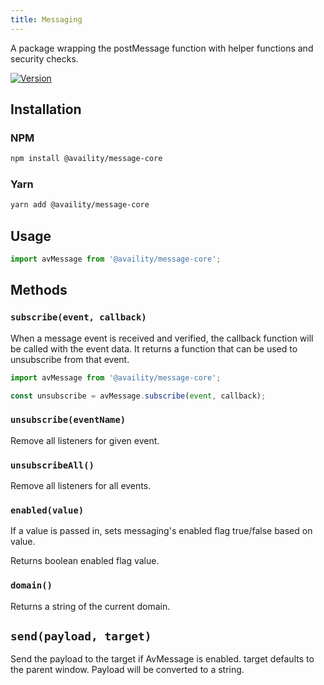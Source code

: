 ```yaml
---
title: Messaging
---
```


A package wrapping the postMessage function with helper functions and security checks.

[![Version](https://img.shields.io/npm/v/@availity/message-core.svg?style=for-the-badge)](https://www.npmjs.com/package/@availity/message-core)

## Installation

### NPM

```bash
npm install @availity/message-core
```

### Yarn

```bash
yarn add @availity/message-core
```

## Usage

```js
import avMessage from '@availity/message-core';
```

## Methods

### `subscribe(event, callback)`

When a message event is received and verified, the callback function will be called with the event data. It returns a function that can be used to unsubscribe from that event.

```js
import avMessage from '@availity/message-core';

const unsubscribe = avMessage.subscribe(event, callback);
```

### `unsubscribe(eventName)`

Remove all listeners for given event.

### `unsubscribeAll()`

Remove all listeners for all events.

### `enabled(value)`

If a value is passed in, sets messaging's enabled flag true/false based on value.

Returns boolean enabled flag value.

### `domain()`

Returns a string of the current domain.

## `send(payload, target)`

Send the payload to the target if AvMessage is enabled.
target defaults to the parent window. Payload will be converted to a string.
